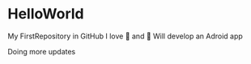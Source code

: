 # HelloWorld
My FirstRepository in GitHub
I love :book: and :dancer:
Will develop an Adroid app

Doing more updates
